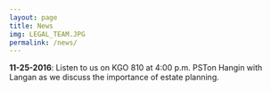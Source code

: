 ```yaml
---
layout: page
title: News
img: LEGAL_TEAM.JPG
permalink: /news/
---
```


**11-25-2016**:  Listen to us on KGO 810 at 4:00 p.m. PSTon Hangin with Langan as we discuss the importance of estate planning. 


